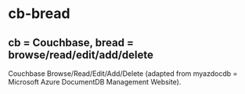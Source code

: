 # cb-bread
## cb = Couchbase, bread = browse/read/edit/add/delete

Couchbase Browse/Read/Edit/Add/Delete (adapted from myazdocdb = Microsoft Azure DocumentDB Management Website).
